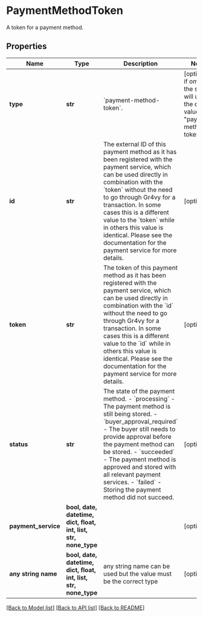 # PaymentMethodToken

A token for a payment method.

## Properties
Name | Type | Description | Notes
------------ | ------------- | ------------- | -------------
**type** | **str** | &#x60;payment-method-token&#x60;. | [optional]  if omitted the server will use the default value of "payment-method-token"
**id** | **str** | The external ID of this payment method as it has been registered with the payment service, which can be used directly in combination with the &#x60;token&#x60; without the need to go through Gr4vy for a transaction.  In some cases this is a different value to the &#x60;token&#x60; while in others this value is identical. Please see the documentation for the payment service for more details. | [optional] 
**token** | **str** | The token of this payment method as it has been registered with the payment service, which can be used directly in combination with the &#x60;id&#x60; without the need to go through Gr4vy for a transaction.  In some cases this is a different value to the &#x60;id&#x60; while in others this value is identical. Please see the documentation for the payment service for more details. | [optional] 
**status** | **str** | The state of the payment method.  - &#x60;processing&#x60; - The payment method is still being stored. - &#x60;buyer_approval_required&#x60; - The buyer still needs to provide   approval before the payment method can be stored. - &#x60;succeeded&#x60; - The payment method is approved and stored with all   relevant payment services. - &#x60;failed&#x60; - Storing the payment method did not succeed. | [optional] 
**payment_service** | **bool, date, datetime, dict, float, int, list, str, none_type** |  | [optional] 
**any string name** | **bool, date, datetime, dict, float, int, list, str, none_type** | any string name can be used but the value must be the correct type | [optional]

[[Back to Model list]](../README.md#documentation-for-models) [[Back to API list]](../README.md#documentation-for-api-endpoints) [[Back to README]](../README.md)


